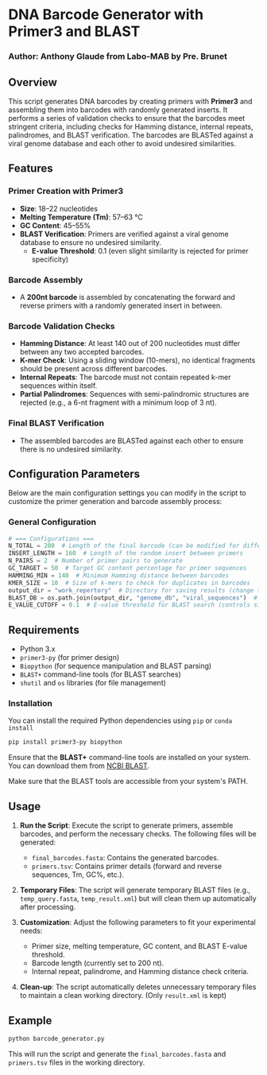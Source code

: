 # DNA Barcode Generator with Primer3 and BLAST

### Author: Anthony Glaude from Labo-MAB by Pre. Brunet

## Overview

This script generates DNA barcodes by creating primers with **Primer3** and assembling them into barcodes with randomly generated inserts. It performs a series of validation checks to ensure that the barcodes meet stringent criteria, including checks for Hamming distance, internal repeats, palindromes, and BLAST verification. The barcodes are BLASTed against a viral genome database and each other to avoid undesired similarities.

## Features

### Primer Creation with Primer3
- **Size**: 18–22 nucleotides
- **Melting Temperature (Tm)**: 57–63 °C 
- **GC Content**: 45–55%
- **BLAST Verification**: Primers are verified against a viral genome database to ensure no undesired similarity.
  - **E-value Threshold**: 0.1 (even slight similarity is rejected for primer specificity)

### Barcode Assembly
- A **200nt barcode** is assembled by concatenating the forward and reverse primers with a randomly generated insert in between.

### Barcode Validation Checks
- **Hamming Distance**: At least 140 out of 200 nucleotides must differ between any two accepted barcodes.
- **K-mer Check**: Using a sliding window (10-mers), no identical fragments should be present across different barcodes.
- **Internal Repeats**: The barcode must not contain repeated k-mer sequences within itself.
- **Partial Palindromes**: Sequences with semi-palindromic structures are rejected (e.g., a 6-nt fragment with a minimum loop of 3 nt).

### Final BLAST Verification
- The assembled barcodes are BLASTed against each other to ensure there is no undesired similarity.

## Configuration Parameters

Below are the main configuration settings you can modify in the script to customize the primer generation and barcode assembly process:

### General Configuration
```python
# === Configurations ===
N_TOTAL = 200  # Length of the final barcode (can be modified for different lengths)
INSERT_LENGTH = 160  # Length of the random insert between primers
N_PAIRS = 2  # Number of primer pairs to generate
GC_TARGET = 50  # Target GC content percentage for primer sequences
HAMMING_MIN = 140  # Minimum Hamming distance between barcodes
KMER_SIZE = 10  # Size of k-mers to check for duplicates in barcodes
output_dir = "work_repertory"  # Directory for saving results (change to desired output location)
BLAST_DB = os.path.join(output_dir, "genome_db", "viral_sequences")  # Path to the BLAST database
E_VALUE_CUTOFF = 0.1  # E-value threshold for BLAST search (controls similarity rejection)
```

## Requirements

- Python 3.x
- `primer3-py` (for primer design)
- `Biopython` (for sequence manipulation and BLAST parsing)
- `BLAST+` command-line tools (for BLAST searches)
- `shutil` and `os` libraries (for file management)

### Installation

You can install the required Python dependencies using `pip` or `conda install`

```bash
pip install primer3-py biopython
```

Ensure that the **BLAST+** command-line tools are installed on your system. You can download them from [NCBI BLAST](https://ftp.ncbi.nlm.nih.gov/blast/executables/blast+/LATEST/).

Make sure that the BLAST tools are accessible from your system's PATH.

## Usage

1. **Run the Script**: Execute the script to generate primers, assemble barcodes, and perform the necessary checks. The following files will be generated:
   - `final_barcodes.fasta`: Contains the generated barcodes.
   - `primers.tsv`: Contains primer details (forward and reverse sequences, Tm, GC%, etc.).

2. **Temporary Files**: The script will generate temporary BLAST files (e.g., `temp_query.fasta`, `temp_result.xml`) but will clean them up automatically after processing.

3. **Customization**: Adjust the following parameters to fit your experimental needs:
   - Primer size, melting temperature, GC content, and BLAST E-value threshold.
   - Barcode length (currently set to 200 nt).
   - Internal repeat, palindrome, and Hamming distance check criteria.

4. **Clean-up**: The script automatically deletes unnecessary temporary files to maintain a clean working directory. (Only `result.xml` is kept)

## Example

```bash
python barcode_generator.py
```

This will run the script and generate the `final_barcodes.fasta` and `primers.tsv` files in the working directory.

